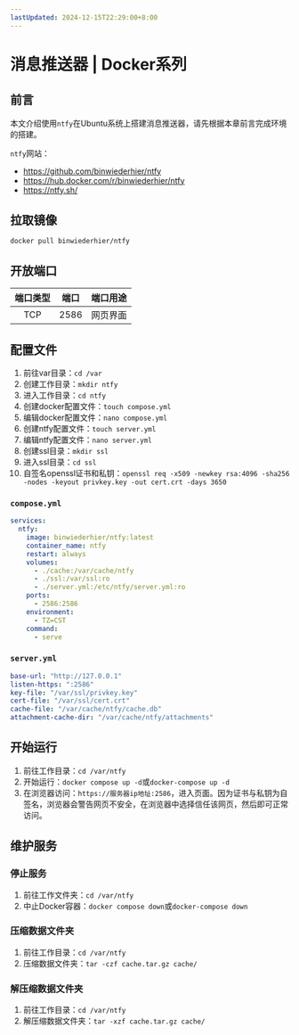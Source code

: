 ```yaml
---
lastUpdated: 2024-12-15T22:29:00+8:00
---
```


# 消息推送器 | Docker系列

## 前言

本文介绍使用```ntfy```在Ubuntu系统上搭建消息推送器，请先根据本章前言完成环境的搭建。

```ntfy```网站：

- <https://github.com/binwiederhier/ntfy>
- <https://hub.docker.com/r/binwiederhier/ntfy>
- <https://ntfy.sh/>

## 拉取镜像

```docker pull binwiederhier/ntfy```

## 开放端口

| 端口类型 | 端口  | 端口用途 |
| :------: | :---: | :------: |
|   TCP    | 2586  | 网页界面 |

## 配置文件

1. 前往var目录：```cd /var```
2. 创建工作目录：```mkdir ntfy```
3. 进入工作目录：```cd ntfy```
4. 创建docker配置文件：```touch compose.yml```
5. 编辑docker配置文件：```nano compose.yml```
6. 创建ntfy配置文件：```touch server.yml```
7. 编辑ntfy配置文件：```nano server.yml```
8. 创建ssl目录：```mkdir ssl```
9. 进入ssl目录：```cd ssl```
10. 自签名openssl证书和私钥：```openssl req -x509 -newkey rsa:4096 -sha256 -nodes -keyout privkey.key -out cert.crt -days 3650```

### ```compose.yml```

```yml
services:
  ntfy:
    image: binwiederhier/ntfy:latest
    container_name: ntfy
    restart: always
    volumes:
      - ./cache:/var/cache/ntfy
      - ./ssl:/var/ssl:ro
      - ./server.yml:/etc/ntfy/server.yml:ro
    ports:
      - 2586:2586
    environment:
      - TZ=CST
    command:
      - serve
```

### ```server.yml```

```yml
base-url: "http://127.0.0.1"
listen-https: ":2586"
key-file: "/var/ssl/privkey.key"
cert-file: "/var/ssl/cert.crt"
cache-file: "/var/cache/ntfy/cache.db"
attachment-cache-dir: "/var/cache/ntfy/attachments"
```

## 开始运行

1. 前往工作目录：```cd /var/ntfy```
2. 开始运行：```docker compose up -d```或```docker-compose up -d```
3. 在浏览器访问：```https://服务器ip地址:2586```，进入页面。因为证书与私钥为自签名，浏览器会警告网页不安全，在浏览器中选择信任该网页，然后即可正常访问。

## 维护服务

### 停止服务

1. 前往工作文件夹：```cd /var/ntfy```
2. 中止Docker容器：```docker compose down```或```docker-compose down```

### 压缩数据文件夹

1. 前往工作目录：```cd /var/ntfy```
2. 压缩数据文件夹：```tar -czf cache.tar.gz cache/```

### 解压缩数据文件夹

1. 前往工作目录：```cd /var/ntfy```
2. 解压缩数据文件夹：```tar -xzf cache.tar.gz cache/```
